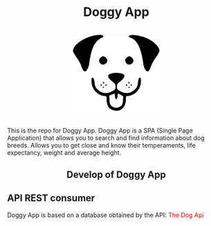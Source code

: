 <h1 align="center">Doggy App</h1>

<br/>
<div align="center">
<img src=client/src/images/default-dog.png width="200px" atl="imagenotfound"/>
</div>
<br/>
<br/>
This is the repo for Doggy App.
Doggy App is a SPA (Single Page Application) that allows you to search and find information about dog breeds.
Allows you to get close and know their temperaments, life expectancy, weight and average height.

<h2 align="center">Develop of Doggy App</h2>

## API REST consumer

Doggy App is based on a database obtained by the API: <a style="color: red" src="https://thedogapi.com">The Dog Api</a>
